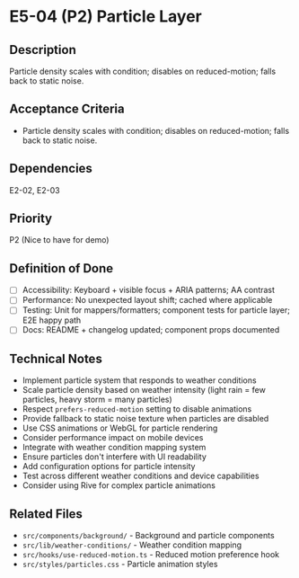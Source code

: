 # E5-04 (P2) Particle Layer

## Description
Particle density scales with condition; disables on reduced-motion; falls back to static noise.

## Acceptance Criteria

* Particle density scales with condition; disables on reduced-motion; falls back to static noise.

## Dependencies
E2-02, E2-03

## Priority
P2 (Nice to have for demo)

## Definition of Done
- [ ] Accessibility: Keyboard + visible focus + ARIA patterns; AA contrast
- [ ] Performance: No unexpected layout shift; cached where applicable
- [ ] Testing: Unit for mappers/formatters; component tests for particle layer; E2E happy path
- [ ] Docs: README + changelog updated; component props documented

## Technical Notes
- Implement particle system that responds to weather conditions
- Scale particle density based on weather intensity (light rain = few particles, heavy storm = many particles)
- Respect `prefers-reduced-motion` setting to disable animations
- Provide fallback to static noise texture when particles are disabled
- Use CSS animations or WebGL for particle rendering
- Consider performance impact on mobile devices
- Integrate with weather condition mapping system
- Ensure particles don't interfere with UI readability
- Add configuration options for particle intensity
- Test across different weather conditions and device capabilities
- Consider using Rive for complex particle animations

## Related Files
- `src/components/background/` - Background and particle components
- `src/lib/weather-conditions/` - Weather condition mapping
- `src/hooks/use-reduced-motion.ts` - Reduced motion preference hook
- `src/styles/particles.css` - Particle animation styles
